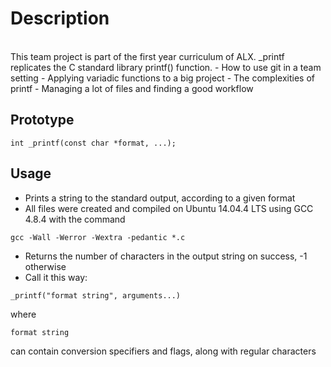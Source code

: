 <h1>Description</h1>
  <br/>
This team project is part of the first year curriculum of ALX. _printf replicates the C standard library printf() function.
- How to use git in a team setting
- Applying variadic functions to a big project
- The complexities of printf
- Managing a lot of files and finding a good workflow

## Prototype


```
int _printf(const char *format, ...);
```

## Usage
- Prints a string to the standard output, according to a given format
- All files were created and compiled on Ubuntu 14.04.4 LTS using GCC 4.8.4 with the command 

```
gcc -Wall -Werror -Wextra -pedantic *.c
```

- Returns the number of characters in the output string on success, -1 otherwise
- Call it this way:

```
_printf("format string", arguments...)
```

where 

```
format string 
```

can contain conversion specifiers and flags, along with regular characters
